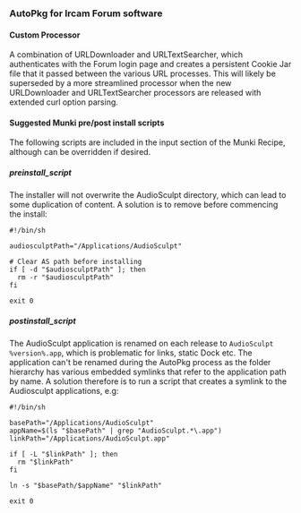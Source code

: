 ### AutoPkg for Ircam Forum software

#### Custom Processor

A combination of URLDownloader and URLTextSearcher, which authenticates with the Forum login page and creates a persistent Cookie Jar file that it passed between the various URL processes. This will likely be superseded by a more streamlined processor when the new URLDownloader and URLTextSearcher processors are released with extended curl option parsing.

#### Suggested Munki pre/post install scripts

The following scripts are included in the input section of the Munki Recipe, although can be overridden if desired.

##### preinstall_script

The installer will not overwrite the AudioSculpt directory, which can lead to some duplication of content. A solution is to remove before commencing the install:

```
#!/bin/sh

audiosculptPath="/Applications/AudioSculpt"

# Clear AS path before installing
if [ -d "$audiosculptPath" ]; then
  rm -r "$audiosculptPath"
fi

exit 0
```

##### postinstall_script

The AudioSculpt application is renamed on each release to `AudioSculpt %version%.app`, which is problematic for links, static Dock etc. The application can't be renamed during the AutoPkg process as the folder hierarchy has various embedded symlinks that refer to the application path by name. A solution therefore is to run a  script that creates a symlink to the Audiosculpt applications, e.g:

```
#!/bin/sh

basePath="/Applications/AudioSculpt"
appName=$(ls "$basePath" | grep "AudioSculpt.*\.app")
linkPath="/Applications/AudioSculpt.app"

if [ -L "$linkPath" ]; then
  rm "$linkPath"
fi

ln -s "$basePath/$appName" "$linkPath"

exit 0
```
